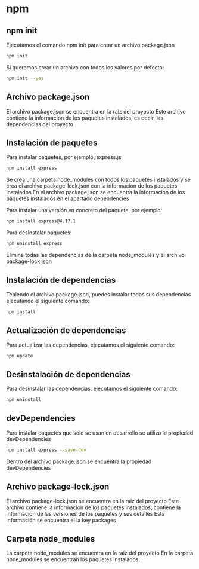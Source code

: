 # npm

## npm init

Ejecutamos el comando npm init para crear un archivo package.json

```bash
npm init
```

Si queremos crear un archivo con todos los valores por defecto:

```bash
npm init --yes
```

## Archivo package.json

El archivo package.json se encuentra en la raiz del proyecto
Este archivo contiene la informacion de los paquetes instalados, es decir, las dependencias del proyecto

## Instalación de paquetes

Para instalar paquetes, por ejemplo, express.js

```bash
npm install express
```

Se crea una carpeta node_modules con todos los paquetes instalados y se crea el archivo package-lock.json con la informacion de los paquetes instalados
En el archivo package.json se encuentra la informacion de los paquetes instalados en el apartado dependencies

Para instalar una versión en concreto del paquete, por ejemplo:

```bash
npm install express@4.17.1
```

Para desinstalar paquetes:

```bash
npm uninstall express
```

Elimina todas las dependencias de la carpeta node_modules y el archivo package-lock.json

## Instalación de dependencias

Teniendo el archivo package.json, puedes instalar todas sus dependencias ejecutando el siguiente comando:

```bash
npm install
```

## Actualización de dependencias

Para actualizar las dependencias, ejecutamos el siguiente comando:

```bash
npm update
```

## Desinstalación de dependencias

Para desinstalar las dependencias, ejecutamos el siguiente comando:

```bash
npm uninstall
```

## devDependencies

Para instalar paquetes que solo se usan en desarrollo se utiliza la propiedad devDependencies

```bash
npm install express --save-dev
```

Dentro del archivo package.json se encuentra la propiedad devDependencies

## Archivo package-lock.json

El archivo package-lock.json se encuentra en la raiz del proyecto
Este archivo contiene la informacion de los paquetes instalados, contiene la informacion de las versiones de los paquetes y sus detalles
Esta información se encuentra el la key packages

## Carpeta node_modules

La carpeta node_modules se encuentra en la raiz del proyecto
En la carpeta node_modules se encuentran los paquetes instalados.

